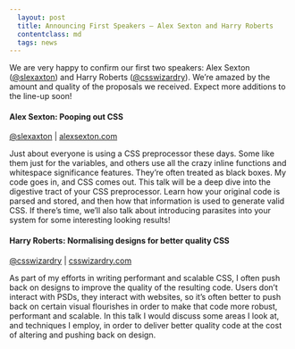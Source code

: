 ```yaml
---
  layout: post
  title: Announcing First Speakers – Alex Sexton and Harry Roberts
  contentclass: md
  tags: news
---
```


We are very happy to confirm our first two speakers: Alex Sexton (<a href="https://twitter.com/slexaxton" target="_blank">@slexaxton</a>) and Harry Roberts (<a href="https://twitter.com/csswizardry" target="_blank">@csswizardry</a>).
We’re amazed by the amount and quality of the proposals we received. Expect more additions to the line-up soon!

<h4 class="h4">Alex Sexton: Pooping out CSS</h4>
<p class="details">
  <a href="https://twitter.com/slexaxton" target="_blank">@slexaxton</a> | <a href="http://alexsexton.com/" target="_blank">alexsexton.com</a>
</p>
<p>
  Just about everyone is using a CSS preprocessor these days. Some like them just for the variables, and others use all the crazy inline functions and whitespace significance features. They’re often treated as black boxes. My code goes in, and CSS comes out. This talk will be a deep dive into the digestive tract of your CSS preprocessor. Learn how your original code is parsed and stored, and then how that information is used to generate valid CSS. If there’s time, we’ll also talk about introducing parasites into your system for some interesting looking results!
</p>


<h4 class="h4">Harry Roberts: Normalising designs for better quality CSS</h4>
<p class="details">
  <a href="https://twitter.com/csswizardry" target="_blank">@csswizardry</a> | <a href="http://csswizardry.com/" target="_blank">csswizardry.com</a>
</p>
<p>
  As part of my efforts in writing performant and scalable CSS, I often push back on designs to improve the quality of the resulting code. Users don’t interact with PSDs, they interact with websites, so it’s often better to push back on certain visual flourishes in order to make that code more robust, performant and scalable. In this talk I would discuss some areas I look at, and techniques I employ, in order to deliver better quality code at the cost of altering and pushing back on design.
</p>

